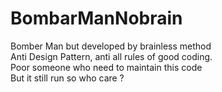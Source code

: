 # BombarManNobrain
Bomber Man but developed by brainless method <br>
Anti Design Pattern, anti all rules of good coding. <br>
Poor someone who need to maintain this code <br>
But it still run so who care ? <br>
